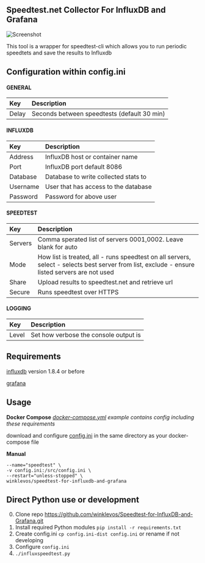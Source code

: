 **Speedtest.net Collector For InfluxDB and Grafana**
------------------------------

![Screenshot](https://raw.githubusercontent.com/winklevos/Speedtest-for-InfluxDB-and-Grafana/master/dashboard-screenshot.PNG)

This tool is a wrapper for speedtest-cli which allows you to run periodic speedtets and save the results to Influxdb

## Configuration within config.ini

#### GENERAL
|Key            |Description                                                                                                         |
|:--------------|:-------------------------------------------------------------------------------------------------------------------|
|Delay          |Seconds between speedtests (default 30 min)                                                                         |
#### INFLUXDB
|Key            |Description                                                                                                         |
|:--------------|:-------------------------------------------------------------------------------------------------------------------|
|Address        |InfluxDB host or container name                                                                                     |
|Port           |InfluxDB port default 8086                                                                                          |
|Database       |Database to write collected stats to                                                                                |
|Username       |User that has access to the database                                                                                |
|Password       |Password for above user                                                                                             |
#### SPEEDTEST
|Key            |Description                                                                                                         |
|:--------------|:-------------------------------------------------------------------------------------------------------------------|
|Servers        |Comma sperated list of servers 0001,0002.  Leave blank for auto                                    |
|Mode           |How list is treated, all - runs speedtest on all servers, select - selects best server from list, exclude - ensure listed servers are not used |
|Share          |Upload results to speedtest.net and retrieve url                                                   |
|Secure         |Runs speedtest over HTTPS                                                                          |
#### LOGGING
|Key            |Description                                                                                                         |
|:--------------|:-------------------------------------------------------------------------------------------------------------------|
|Level          |Set how verbose the console output is                                                           |


## Requirements

[influxdb](https://hub.docker.com/_/influxdb) version 1.8.4 or before

[grafana](https://hub.docker.com/r/grafana/grafana)


## Usage 

**Docker Compose**
*[docker-compose.yml](docker-compose.yml) example contains config including these requirements*

download and configure [config.ini](config.ini-dist) in the same directory as your docker-compose file  


**Manual**
```docker run -d \
--name="speedtest" \
-v config.ini:/src/config.ini \
--restart="unless-stopped" \
winklevos/speedtest-for-influxdb-and-grafana
```

## Direct Python use or development

0. Clone repo https://github.com/winklevos/Speedtest-for-InfluxDB-and-Grafana.git
1. Install required Python modules `pip install -r requirements.txt`
2. Create config.ini `cp config.ini-dist config.ini` or rename if not developing
3. Configure `config.ini`
4. `./influxspeedtest.py`